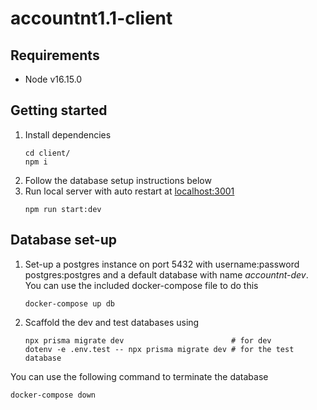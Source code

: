 # accountnt1.1-client

## Requirements

-   Node v16.15.0

## Getting started

1. Install dependencies
    ```shell
    cd client/
    npm i
    ```
2. Follow the database setup instructions below
3. Run local server with auto restart at [localhost:3001](http://localhost:3001)
    ```shell
    npm run start:dev
    ```

## Database set-up

1. Set-up a postgres instance on port 5432 with username:password postgres:postgres and a default database with name _accountnt-dev_. You can use the included docker-compose file to do this

    ```
    docker-compose up db
    ```

2. Scaffold the dev and test databases using

    ```
    npx prisma migrate dev                        # for dev
    dotenv -e .env.test -- npx prisma migrate dev # for the test database
    ```

You can use the following command to terminate the database

```
docker-compose down
```

